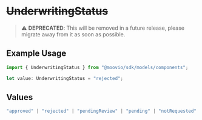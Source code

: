 # ~~UnderwritingStatus~~

> :warning: **DEPRECATED**: This will be removed in a future release, please migrate away from it as soon as possible.

## Example Usage

```typescript
import { UnderwritingStatus } from "@moovio/sdk/models/components";

let value: UnderwritingStatus = "rejected";
```

## Values

```typescript
"approved" | "rejected" | "pendingReview" | "pending" | "notRequested"
```